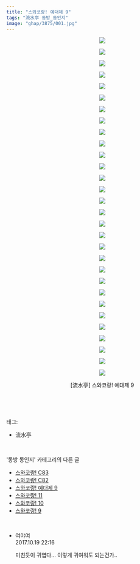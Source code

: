 ```yaml
---
title: "스와코랑! 예대제 9"
tags: "流水亭 동방_동인지"
image: "ghap/3875/001.jpg"
---
```

<div class="article">
<p style="text-align: center; clear: none; float: none;"><img src="{{ site.nasurl }}/ghap/3875/001.jpg"/></p>
<p style="text-align: center; clear: none; float: none;"><img src="{{ site.nasurl }}/ghap/3875/002.jpg"/></p>
<p style="text-align: center; clear: none; float: none;"><img src="{{ site.nasurl }}/ghap/3875/003.jpg"/></p>
<p style="text-align: center; clear: none; float: none;"><img src="{{ site.nasurl }}/ghap/3875/004.jpg"/></p>
<p style="text-align: center; clear: none; float: none;"><img src="{{ site.nasurl }}/ghap/3875/005.jpg"/></p>
<p style="text-align: center; clear: none; float: none;"><img src="{{ site.nasurl }}/ghap/3875/006.jpg"/></p>
<p style="text-align: center; clear: none; float: none;"><img src="{{ site.nasurl }}/ghap/3875/007.jpg"/></p>
<p style="text-align: center; clear: none; float: none;"><img src="{{ site.nasurl }}/ghap/3875/008.jpg"/></p>
<p style="text-align: center; clear: none; float: none;"><img src="{{ site.nasurl }}/ghap/3875/009.jpg"/></p>
<p style="text-align: center; clear: none; float: none;"><img src="{{ site.nasurl }}/ghap/3875/010.jpg"/></p>
<p style="text-align: center; clear: none; float: none;"><img src="{{ site.nasurl }}/ghap/3875/011.jpg"/></p>
<p style="text-align: center; clear: none; float: none;"><img src="{{ site.nasurl }}/ghap/3875/012.jpg"/></p>
<p style="text-align: center; clear: none; float: none;"><img src="{{ site.nasurl }}/ghap/3875/013.jpg"/></p>
<p style="text-align: center; clear: none; float: none;"><img src="{{ site.nasurl }}/ghap/3875/014.jpg"/></p>
<p style="text-align: center; clear: none; float: none;"><img src="{{ site.nasurl }}/ghap/3875/015.jpg"/></p>
<p style="text-align: center; clear: none; float: none;"><img src="{{ site.nasurl }}/ghap/3875/016.jpg"/></p>
<p style="text-align: center; clear: none; float: none;"><img src="{{ site.nasurl }}/ghap/3875/017.jpg"/></p>
<p style="text-align: center; clear: none; float: none;"><img src="{{ site.nasurl }}/ghap/3875/018.jpg"/></p>
<p style="text-align: center; clear: none; float: none;"><img src="{{ site.nasurl }}/ghap/3875/019.jpg"/></p>
<p style="text-align: center; clear: none; float: none;"><img src="{{ site.nasurl }}/ghap/3875/020.jpg"/></p>
<p style="text-align: center; clear: none; float: none;"><img src="{{ site.nasurl }}/ghap/3875/021.jpg"/></p>
<p style="text-align: center; clear: none; float: none;"><img src="{{ site.nasurl }}/ghap/3875/022.jpg"/></p>
<p style="text-align: center; clear: none; float: none;"><img src="{{ site.nasurl }}/ghap/3875/023.jpg"/></p>
<p style="text-align: center; clear: none; float: none;"><img src="{{ site.nasurl }}/ghap/3875/024.jpg"/></p>
<p style="text-align: center; clear: none; float: none;"><img src="{{ site.nasurl }}/ghap/3875/025.jpg"/></p>
<p style="text-align: center; clear: none; float: none;"><img src="{{ site.nasurl }}/ghap/3875/026.jpg"/></p>
<p style="text-align: center; clear: none; float: none;"><img src="{{ site.nasurl }}/ghap/3875/027.jpg"/></p>
<p style="text-align: center; clear: none; float: none;"><img src="{{ site.nasurl }}/ghap/3875/028.jpg"/></p>
<p style="text-align: center; clear: none; float: none;"><img src="{{ site.nasurl }}/ghap/3875/029.jpg"/></p>
<p style="text-align: center; clear: none; float: none;"><img src="{{ site.nasurl }}/ghap/3875/030.jpg"/></p>
<p style="text-align: center; clear: none; float: none;">[流水亭] 스와코랑! 예대제 9</p>
<p><br/></p>
</div><br/>
<div class="tagTrail">
<p>태그: </p>
<ul>
<li>流水亭</li>
</ul>
</div><br/>
<div class="another">
<p>'동방 동인지' 카테고리의 다른 글</p>
<ul>
<li><a href="/2017-10-19-ghap_3877">스와코랑! C83</a></li>
<li><a href="/2017-10-19-ghap_3876">스와코랑! C82</a></li>
<li><a href="/2017-10-19-ghap_3875">스와코랑! 예대제 9</a></li>
<li><a href="/2017-10-19-ghap_3874">스와코랑! 11</a></li>
<li><a href="/2017-10-19-ghap_3873">스와코랑! 10</a></li>
<li><a href="/2017-10-19-ghap_3872">스와코랑! 9</a></li>
</ul>
</div><br/>
<div class="cb_module cb_fluid">
<div class="cb_wrt cb_profile">
<div class="comment">
<ul>
<li class="cb_thumb_off" id="comment15109555">
<div class="cb_comment_area">
<div class="cb_info_area">
<div class="cb_section">
<span class="cb_nick_name">여야여</span>
</div>
<div class="cb_section">
<span class="cb_date">2017.10.19 22:16 </span>
</div>
</div>
<div class="cb_dsc_comment">
<p class="cb_dsc">
											미친듯이 귀엽다... 이렇게 귀여워도 되는건가..
										</p>
</div>
</div></li>
</ul>
</div>
</div><!-- commentList close -->
</div><br/>
